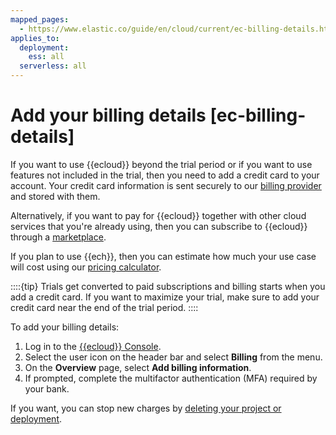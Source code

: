 ```yaml
---
mapped_pages:
  - https://www.elastic.co/guide/en/cloud/current/ec-billing-details.html
applies_to:
  deployment:
    ess: all
  serverless: all
---
```


# Add your billing details [ec-billing-details]

If you want to use {{ecloud}} beyond the trial period or if you want to use features not included in the trial, then you need to add a credit card to your account. Your credit card information is sent securely to our [billing provider](http://recurly.com/security) and stored with them.

Alternatively, if you want to pay for {{ecloud}} together with other cloud services that you're already using, then you can subscribe to {{ecloud}} through a [marketplace](/deploy-manage/deploy/elastic-cloud/subscribe-from-marketplace.md).

If you plan to use {{ech}}, then you can estimate how much your use case will cost using our [pricing calculator](https://www.elastic.co/cloud/elasticsearch-service/pricing). 

::::{tip} 
Trials get converted to paid subscriptions and billing starts when you add a credit card. If you want to maximize your trial, make sure to add your credit card near the end of the trial period.
::::

To add your billing details:

1. Log in to the [{{ecloud}} Console](https://cloud.elastic.co?page=docs&placement=docs-body).
2. Select the user icon on the header bar and select **Billing** from the menu.
3. On the **Overview** page, select **Add billing information**.
4. If prompted, complete the multifactor authentication (MFA) required by your bank.

If you want, you can stop new charges by [deleting your project or deployment](/deploy-manage/uninstall/delete-a-cloud-deployment.md).